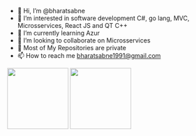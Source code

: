 - 👋 Hi, I’m @bharatsabne
- 👀 I’m interested in software development C#, go lang, MVC, Microsservices, React JS and QT C++
- 🌱 I’m currently learning Azur
- 💞️ I’m looking to collaborate on Microsservices
- 🙈 Most of My Repositories are private
- 📫 How to reach me bharatsabne1991@gmail.com

<!---
bharatsabne/bharatsabne is a ✨ special ✨ repository because its `README.md` (this file) appears on your GitHub profile.
You can click the Preview link to take a look at your changes.
--->

<p> <img src="https://github-readme-stats.vercel.app/api?username=bharatsabne&show_icons=true&theme=default" height="140" /> <img src="https://github-readme-stats.vercel.app/api/top-langs/?username=bharatsabne&layout=compact" height="140" /> </p>
